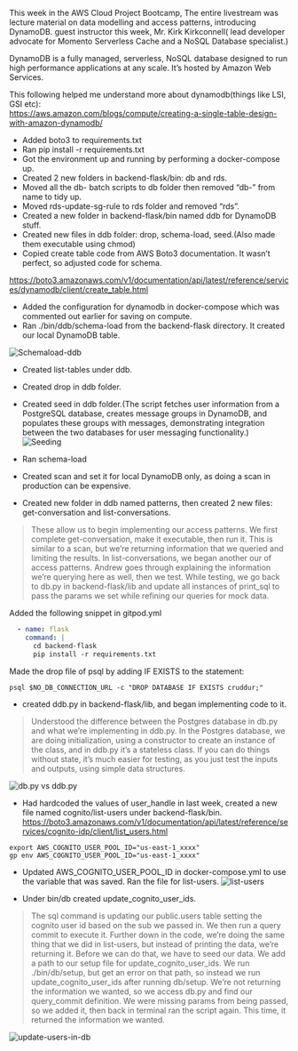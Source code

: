 This week in the AWS Cloud Project Bootcamp, 
The entire livestream was lecture material on data modelling and access patterns, introducing DynamoDB.
guest instructor this week, Mr. Kirk Kirkconnell( lead developer advocate for Momento Serverless Cache and a NoSQL Database specialist.)

DynamoDB is a fully managed, serverless, NoSQL database designed to run high performance applications at any scale. It’s hosted by Amazon Web Services. 

This following helped me understand more about dynamodb(things like LSI, GSI etc):  
https://aws.amazon.com/blogs/compute/creating-a-single-table-design-with-amazon-dynamodb/


- Added boto3 to requirements.txt
- Ran pip install -r requirements.txt
- Got the environment up and running by performing a docker-compose up.
- Created 2 new folders in backend-flask/bin: db and rds.
- Moved all the db- batch scripts to db folder then removed “db-” from name to tidy up.
- Moved rds-update-sg-rule to rds folder and removed “rds”.
- Created a new folder in backend-flask/bin named ddb for DynamoDB stuff.
- Created new files in ddb folder: drop, schema-load, seed.(Also made them executable using chmod)
- Copied create table code from AWS Boto3 documentation. It wasn’t perfect, so adjusted code for schema.  
  
https://boto3.amazonaws.com/v1/documentation/api/latest/reference/services/dynamodb/client/create_table.html
    
- Added the configuration for dynamodb in docker-compose which was commented out earlier for saving on compute.
- Ran ./bin/ddb/schema-load from the backend-flask directory.  It created our local DynamoDB table.
  
![Schemaload-ddb](https://github.com/bhanumalhotra123/aws-bootcamp-cruddur-2023/assets/144083659/c9bdec40-9edc-44a5-8ade-9673e8b43ba5)


- Created  list-tables under ddb.
- Created drop in ddb folder.
- Created seed in ddb folder.(The script fetches user information from a PostgreSQL database, creates message groups in DynamoDB, and populates these groups with messages, demonstrating integration between the two databases for user messaging functionality.)
![Seeding](https://github.com/bhanumalhotra123/aws-bootcamp-cruddur-2023/assets/144083659/3f48da00-c3f7-41f5-a78a-5834b33d366a)

  
- Ran schema-load
- Created scan and set it for local DynamoDB only, as doing a scan in production can be expensive.

- Created new folder in ddb named patterns, then created 2 new files: get-conversation and list-conversations.

> These allow us to begin implementing our access patterns. We first complete get-conversation, make it executable, then run it. This is similar to a scan, but
>  we’re returning information that we queried and limiting the results. In list-conversations, we began another our of access patterns. Andrew goes through
>  explaining the information we’re querying here as well, then we test. While testing, we go back to db.py in backend-flask/lib and update all instances of
>  print_sql to pass the params we set while refining our queries for mock data.

Added the following snippet in gitpod.yml
```yml
  - name: flask
    command: |
      cd backend-flask
      pip install -r requirements.txt
```
  

Made the drop file of psql by adding IF EXISTS to the statement:
```
psql $NO_DB_CONNECTION_URL -c "DROP DATABASE IF EXISTS cruddur;"
```
  
- created ddb.py in backend-flask/lib, and began implementing code to it. 
> Understood the difference between the Postgres database in db.py and what we’re implementing in ddb.py. In the Postgres database, we are doing initialization,
> using a constructor to create an instance of the class, and in ddb.py it’s a stateless class. If you can do things without state, it’s much easier for testing,
> as you just test the inputs and outputs, using simple data structures.

![db.py vs ddb.py](https://github.com/bhanumalhotra123/aws-bootcamp-cruddur-2023/assets/144083659/13b31d0a-df83-4efe-9a63-446e4da2f215)


- Had hardcoded the values of user_handle in last week, created a new file named cognito/list-users under backend-flask/bin.
 https://boto3.amazonaws.com/v1/documentation/api/latest/reference/services/cognito-idp/client/list_users.html
  
```
export AWS_COGNITO_USER_POOL_ID="us-east-1_xxxx"
gp env AWS_COGNITO_USER_POOL_ID="us-east-1_xxxx"
```
  
- Updated AWS_COGNITO_USER_POOL_ID in docker-compose.yml to use the variable that was saved. Ran the file for list-users.
  ![list-users](https://github.com/bhanumalhotra123/aws-bootcamp-cruddur-2023/assets/144083659/47f263e7-47f7-4e0a-bf00-09ce9ce9634b)


- Under bin/db created update_cognito_user_ids.
> The sql command is updating our public.users table setting the cognito user id based on the sub we passed in. We then run a query commit to execute it. Further 
> down in the code, we’re doing the same thing that we did in list-users, but instead of printing the data, we’re returning it. Before we can do that, we have to 
> seed our data. We add a path to our setup file for update_cognito_user_ids. We run ./bin/db/setup, but get an error on that path, so instead we run 
> update_cognito_user_ids after running db/setup. We’re not returning the information we wanted, so we access db.py and find our query_commit definition. We were 
> missing params from being passed, so we added it, then back in terminal ran the script again. This time, it returned the information we wanted.

![update-users-in-db](https://github.com/bhanumalhotra123/aws-bootcamp-cruddur-2023/assets/144083659/d8f065be-459c-4e14-9960-b7cc95c2ce85)



